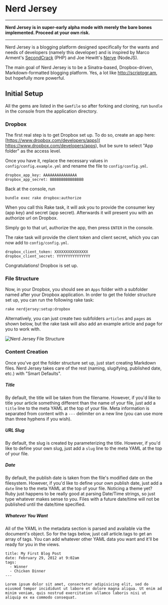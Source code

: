 # Nerd Jersey

---

**Nerd Jersey is in super-early alpha mode with merely the bare bones implemented. Proceed at your own risk.**

---

Nerd Jersey is a blogging platform designed specifically for the wants and needs of developers (namely this developer) and is inspired by Marco Arment's [SecondCrack](http://github.com/marcoarment/secondcrack) (PHP) and Joe Hewitt's [Nerve](http://github.com/joehewitt/nerve) (NodeJS).

The main goal of Nerd Jersey is to be a Sinatra-based, Dropbox-driven, Markdown-formatted blogging platform. Yes, a lot like http://scriptogr.am, but hopefully more powerful.

## Initial Setup

All the gems are listed in the `Gemfile` so after forking and cloning, run `bundle` in the console from the application directory.

### Dropbox

The first real step is to get Dropbox set up. To do so, create an app here: [https://www.dropbox.com/developers/apps]( https://www.dropbox.com/developers/apps), but be sure to select "App folder" as the access level.

Once you have it, replace the necessary values in `config/config.example.yml` and rename the file to `config/config.yml`.

    dropbox_app_key: AAAAAAAAAAAAAAA
    dropbox_app_secret: BBBBBBBBBBBBBBB

Back at the console, run

    bundle exec rake dropbox:authorize

When you call this Rake task, it will ask you to provide the consumer key (app key) and secret (app secret). Afterwards it will present you with an authorize url on Dropbox.

Simply go to that url, authorize the app, then press `ENTER` in the console.

The rake task will provide the client token and client secret, which you can now add to `config/config.yml`.

    dropbox_client_token: XXXXXXXXXXXXXXX
    dropbox_client_secret: YYYYYYYYYYYYYYY

Congratulations! Dropbox is set up.

### File Structure

Now, in your Dropbox, you should see an `Apps` folder with a subfolder named after your Dropbox application. In order to get the folder structure set up, you can run the following rake task:

    rake nerdjersey:setup:dropbox

Alternatively, you can just create two subfolders `articles` and `pages` as shown below, but the rake task will also add an example article and page for you to work with.

![Nerd Jersey File Structure](http://nerdjersey.s3.amazonaws.com/images/Nerd%20Jersey%20File%20Structure.png)

### Content Creation

Once you've got the folder structure set up, just start creating Markdown files. Nerd Jersey takes care of the rest (naming, slugifying, published date, etc.) with "Smart Defaults".

##### Title

By default, the title will be taken from the filename. However, if you'd like to title your article something different than the name of your file, just add a `title` line to the meta YAML at the top of your file. Meta information is separated from content with a `---` delimiter on a new line (you can use more than three hyphens if you wish).

##### URL Slug

By default, the slug is created by parameterizing the title. However, if you'd like to define your own slug, just add a `slug` line to the meta YAML at the top of your file.

##### Date

By default, the publish date is taken from the file's modified date on the filesystem. However, if you'd like to define your own publish date, just add a `date` line to the meta YAML at the top of your file. Noticing a theme yet? Ruby just happens to be really good at parsing Date/Time strings, so just type whatever makes sense to you. Files with a future date/time will not be published until the date/time specified.

##### Whatever You Want

All of the YAML in the metadata section is parsed and available via the document's object. So for the tags below, just call article.tags to get an array of tags. You can add whatever other YAML data you want and it'll be ready for you in the views.

    title: My First Blog Post
    date: February 29, 2012 at 9:02am
    tags:
      - Winner
      - Chicken Dinner
    ---
    
    Lorem ipsum dolor sit amet, consectetur adipisicing elit, sed do eiusmod tempor incididunt ut labore et dolore magna aliqua. Ut enim ad minim veniam, quis nostrud exercitation ullamco laboris nisi ut aliquip ex ea commodo consequat.

